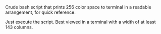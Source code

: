Crude bash script that prints 256 color space to terminal in a readable arrangement, for quick reference.

Just execute the script. Best viewed in a terminal with a width of at least 143 columns.
